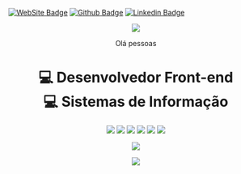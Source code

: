<p align='center'>
  
[![WebSite Badge](https://img.shields.io/badge/-Website-informational?style=for-the-badge&labelColor=informational&logo=linux&logoColor=white&link=https://pedromartins.dev)](https://pedromartins.dev)
[![Github Badge](https://img.shields.io/badge/GitHub-100000?style=for-the-badge&logo=github&logoColor=white&link=https://github.com/originwolf)](https://github.com/originwolf)
[![Linkedin Badge](https://img.shields.io/badge/LinkedIn-0077B5?style=for-the-badge&logo=linkedin&logoColor=white&link=https://www.linkedin.com/in/pedro-martins-dev/)](https://www.linkedin.com/in/pedro-martins-dev/)

</p>

<p align='center'>
  <img src="https://gpvc.arturio.dev/originwolf">
</p>
<p align='center'>
  Olá pessoas
  <br/>
</p>
<h1 align='center'>
  <b>💻 Desenvolvedor Front-end</b> <br>
  <b>💻 Sistemas de Informação </b>
  </h1>

<p align='center'>
   <img src="https://img.shields.io/badge/HTML5-E34F26?style=for-the-badge&logo=html5&logoColor=white"/>
  <img src="https://img.shields.io/badge/CSS3-1572B6?style=for-the-badge&logo=css3&logoColor=white"/>
  <img src="https://img.shields.io/badge/JavaScript-F7DF1E?style=for-the-badge&logo=javascript&logoColor=black"/>
  <img src="https://img.shields.io/badge/Bootstrap-563D7C?style=for-the-badge&logo=bootstrap&logoColor=white"/>
  <img src="https://img.shields.io/badge/jQuery-0769AD?style=for-the-badge&logo=jquery&logoColor=white"/>
  <img src="https://img.shields.io/badge/Python-14354C?style=for-the-badge&logo=python&logoColor=white"/>
</p>

<p align='center'>
  <img src="https://github-readme-stats.vercel.app/api?username=originwolf&show_icons=true&theme=midnight-purple">
</p>

<p align='center'>
  <img src="https://github-readme-stats.vercel.app/api/top-langs/?username=originwolf&layout=compact&theme=midnight-purple">
</p>


